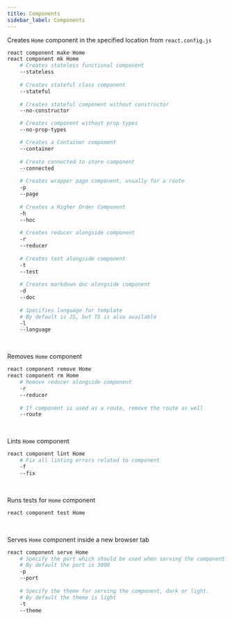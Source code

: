 ```yaml
---
title: Components
sidebar_label: Components
---
```


Creates `Home` component in the specified location from `react.config.js`

```bash
react component make Home
react component mk Home
    # Creates stateless functional component
    --stateless
  
    # Creates stateful class component
    --stateful
  
    # Creates stateful component without constructor
    --no-constructor

    # Creates component without prop types
    --no-prop-types

    # Creates a Container component
    --container
  
    # Create connected to store component
    --connected
  
    # Creates wrapper page component, usually for a route
    -p
    --page
  
    # Creates a Higher Order Component
    -h
    --hoc
  
    # Creates reducer alongside component
    -r
    --reducer
  
    # Creates test alongside component
    -t
    --test
  
    # Creates markdown doc alongside component
    -d
    --doc
  
    # Specifies language for template
    # By default is JS, but TS is also available
    -l
    --language
```

<br/>

Removes `Home` component

```bash
react component remove Home
react component rm Home
    # Remove reducer alongside component
    -r
    --reducer
  
    # If component is used as a route, remove the route as well
    --route
```

<br/>

Lints `Home` component

```bash
react component lint Home
    # Fix all linting errors related to component
    -f
    --fix
```

<br/>

Runs tests for `Home` component

```bash
react component test Home
```

<br/>

Serves `Home` component inside a new browser tab

```bash
react component serve Home
    # Specify the port which should be used when serving the component
    # By default the port is 3000
    -p
    --port
  
    # Specify the theme for serving the component, dark or light.
    # By default the theme is light
    -t
    --theme
```

